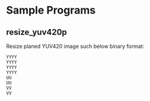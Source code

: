 # Sample Programs

## resize_yuv420p

Resize planed YUV420 image such below binary format:

```
YYYY
YYYY
YYYY
YYYY
UU
UU
VV
VV
```